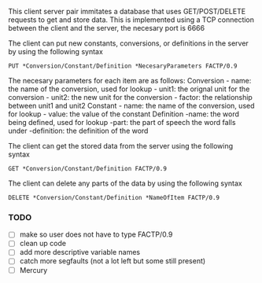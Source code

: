This client server pair immitates a database that uses GET/POST/DELETE
requests to get and store data. 
This is implemented using a TCP connection between the client and the server, 
the necesary port is 6666

The client can put new constants, conversions, or definitions in the server by
using the following syntax

    PUT *Conversion/Constant/Definition *NecesaryParameters FACTP/0.9

The necesary parameters for each item are as follows:
    Conversion
        - name: the name of the conversion, used for lookup
        - unit1: the orignal unit for the conversion
        - unit2: the new unit for the conversion
        - factor: the relationship between unit1 and unit2
    Constant
        - name: the name of the conversion, used for lookup
        - value: the value of the constant
    Definition
        -name: the word being defined, used for lookup
        -part: the part of speech the word falls under
        -definition: the definition of the word

The client can get the stored data from the server using the following syntax

    GET *Conversion/Constant/Definition FACTP/0.9

The client can delete any parts of the data by using the following syntax

    DELETE *Conversion/Constant/Definition *NameOfItem FACTP/0.9

### TODO 
- [ ] make so user does not have to type FACTP/0.9
- [ ] clean up code
- [ ] add more descriptive variable names
- [ ] catch more segfaults (not a lot left but some still present)
- [ ] Mercury